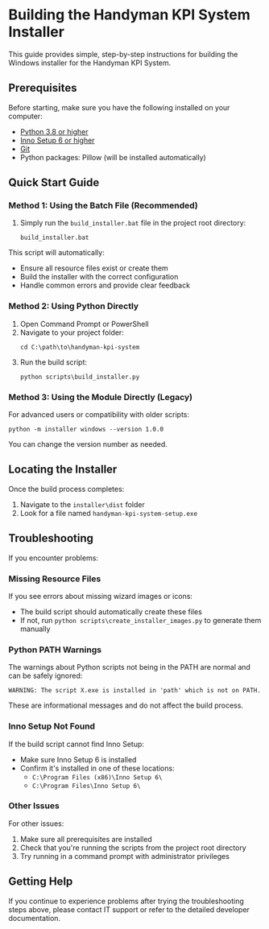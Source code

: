 # Building the Handyman KPI System Installer

This guide provides simple, step-by-step instructions for building the Windows installer for the Handyman KPI System.

## Prerequisites

Before starting, make sure you have the following installed on your computer:

- [Python 3.8 or higher](https://www.python.org/downloads/)
- [Inno Setup 6 or higher](https://jrsoftware.org/isdl.php)
- [Git](https://git-scm.com/downloads)
- Python packages: Pillow (will be installed automatically)

## Quick Start Guide

### Method 1: Using the Batch File (Recommended)

1. Simply run the `build_installer.bat` file in the project root directory:
   ```
   build_installer.bat
   ```

This script will automatically:
- Ensure all resource files exist or create them
- Build the installer with the correct configuration
- Handle common errors and provide clear feedback

### Method 2: Using Python Directly

1. Open Command Prompt or PowerShell
2. Navigate to your project folder:
   ```
   cd C:\path\to\handyman-kpi-system
   ```
3. Run the build script:
   ```
   python scripts\build_installer.py
   ```

### Method 3: Using the Module Directly (Legacy)

For advanced users or compatibility with older scripts:

```
python -m installer windows --version 1.0.0
```

You can change the version number as needed.

## Locating the Installer

Once the build process completes:

1. Navigate to the `installer\dist` folder
2. Look for a file named `handyman-kpi-system-setup.exe`

## Troubleshooting

If you encounter problems:

### Missing Resource Files

If you see errors about missing wizard images or icons:
- The build script should automatically create these files
- If not, run `python scripts\create_installer_images.py` to generate them manually

### Python PATH Warnings

The warnings about Python scripts not being in the PATH are normal and can be safely ignored:
```
WARNING: The script X.exe is installed in 'path' which is not on PATH.
```
These are informational messages and do not affect the build process.

### Inno Setup Not Found

If the build script cannot find Inno Setup:
- Make sure Inno Setup 6 is installed
- Confirm it's installed in one of these locations:
  - `C:\Program Files (x86)\Inno Setup 6\`
  - `C:\Program Files\Inno Setup 6\`

### Other Issues

For other issues:
1. Make sure all prerequisites are installed
2. Check that you're running the scripts from the project root directory
3. Try running in a command prompt with administrator privileges

## Getting Help

If you continue to experience problems after trying the troubleshooting steps above, please contact IT support or refer to the detailed developer documentation.
